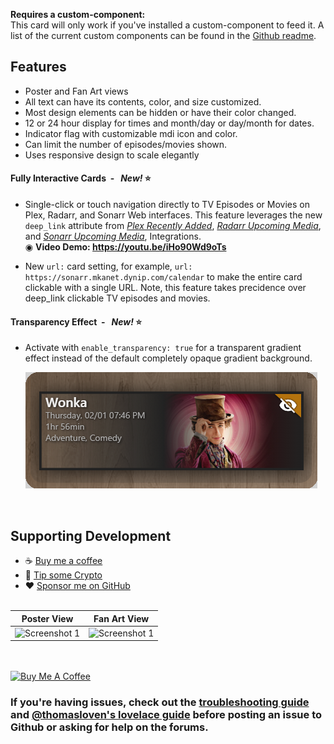 **Requires a custom-component:**<br/>
This card will only work if you've installed a custom-component to feed it. A list of the current custom components can be found in the [Github readme](https://github.com/custom-cards/upcoming-media-card).


## Features
* Poster and Fan Art views
* All text can have its contents, color, and size customized.
* Most design elements can be hidden or have their color changed.
* 12 or 24 hour display for times and month/day or day/month for dates.
* Indicator flag with customizable mdi icon and color.
* Can limit the number of episodes/movies shown.
* Uses responsive design to scale elegantly

#### Fully Interactive Cards&nbsp;&nbsp;-&nbsp;&nbsp;&nbsp;***New!*** ⭐

- Single-click or touch navigation directly to TV Episodes or Movies on Plex, Radarr, and Sonarr Web interfaces.  This feature leverages the new `deep_link` attribute from *[Plex Recently Added](https://github.com/custom-components/sensor.plex_recently_added)*, *[Radarr Upcoming Media](https://github.com/custom-components/sensor.radarr_upcoming_media)*, and *[Sonarr Upcoming Media](https://github.com/custom-components/sensor.sonarr_upcoming_media)*, Integrations.<br>
◉&nbsp;**Video Demo: https://youtu.be/iHo90Wd9oTs**



- New `url:` card setting, for example, `url: https://sonarr.mkanet.dynip.com/calendar` to make the entire card clickable with a single URL. Note, this feature takes precidence over deep_link clickable TV episodes and movies.

#### Transparency Effect&nbsp;&nbsp;-&nbsp;&nbsp;&nbsp;***New!*** ⭐
  - Activate with `enable_transparency: true` for a transparent gradient effect instead of the default completely opaque gradient background.

    ![enable_transparency](image.png)
<br>

## Supporting Development
- :coffee: [Buy me a coffee](https://www.buymeacoffee.com/FgwNR2l)
- :red_circle: [Tip some Crypto](https://github.com/sponsors/maykar)
- :heart: [Sponsor me on GitHub](https://github.com/sponsors/maykar)
<br><br>

| Poster View | Fan Art View
| ---- | ---- 
| <img src="https://i.imgur.com/tdSBZZQ.png" alt="Screenshot 1" width="250"> | <img src="https://i.imgur.com/hWAcUuS.png" alt="Screenshot 1" width="269"> 



<br/><br/>
<a href="https://www.buymeacoffee.com/FgwNR2l" target="_blank"><img src="https://www.buymeacoffee.com/assets/img/custom_images/black_img.png" alt="Buy Me A Coffee" style="height: auto !important;width: auto !important;" ></a><br>
### If you're having issues, check out the [troubleshooting guide](https://github.com/custom-cards/upcoming-media-card/blob/master/troubleshooting.md) and [@thomasloven's lovelace guide](https://github.com/thomasloven/hass-config/wiki/Lovelace-Plugins) before posting an issue to Github or asking for help on the forums.
